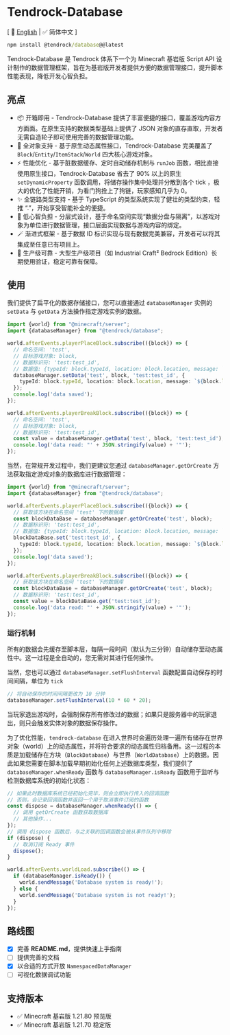 # Tendrock-Database

[ 📃 [English](./README.md)  |  ✅ 简体中文 ]

```cmd
npm install @tendrock/database@@latest
```

Tendrock-Database 是 Tendrock 体系下一个为 Minecraft 基岩版 Script API 设计制作的数据管理框架，旨在为基岩版开发者提供方便的数据管理接口，提升脚本性能表现，降低开发心智负担。

## 亮点

- 📦 开箱即用 - Tendrock-Database 提供了丰富便捷的接口，覆盖游戏内容方方面面。在原生支持的数据类型基础上提供了 JSON 对象的直存直取，开发者无需自造轮子即可使用完善的数据管理功能。
- 🚀 全对象支持 - 基于原生动态属性接口，Tendrock-Database 完美覆盖了 `Block`/`Entity`/`ItemStack`/`World` 四大核心游戏对象。
- ⚡ 性能优化 - 基于脏数据缓存、定时自动储存机制与 `runJob` 函数，相比直接使用原生接口，Tendrock-Database 省去了 90% 以上的原生 `setDynamicProperty` 函数调用，将储存操作集中处理并分散到各个 tick ，极大的优化了性能开销，为看门狗拴上了狗链，玩家感知几乎为 0。
- ✨ 全链路类型支持 - 基于 TypeScript 的类型系统实现了健壮的类型约束，轻推 “.”，开始享受智能补全的便捷。
- 🤹 低心智负担 - 分层式设计，基于命名空间实现“数据分盘与隔离”，以游戏对象为单位进行数据管理，接口层面实现数据与游戏内容的绑定。
- 🪄 渐进式框架 - 基于数据 ID 标识实现与现有数据完美兼容，开发者可以将其集成至任意已有项目上。
- 🎊 生产级可靠 - 大型生产级项目（如 Industrial Craft² Bedrock Edition）长期使用验证，稳定可靠有保障。

## 使用

我们提供了扁平化的数据存储接口，您可以直接通过 `databaseManager` 实例的 `setData` 与 `getData` 方法操作指定游戏实例的数据。

```ts
import {world} from "@minecraft/server";
import {databaseManager} from "@tendrock/database";

world.afterEvents.playerPlaceBlock.subscribe(({block}) => {
  // 命名空间: 'test',
  // 目标游戏对象: block,
  // 数据标识符: 'test:test_id',
  // 数据值: {typeId: block.typeId, location: block.location, message: `${block.localizationKey} is placed!`}
  databaseManager.setData('test', block, 'test:test_id', {
    typeId: block.typeId, location: block.location, message: `${block.localizationKey} is placed!`
  });
  console.log('data saved');
});

world.afterEvents.playerBreakBlock.subscribe(({block}) => {
  // 命名空间: 'test',
  // 目标游戏对象: block,
  // 数据标识符: 'test:test_id',
  const value = databaseManager.getData('test', block, 'test:test_id');
  console.log('data read: "' + JSON.stringify(value) + '"');
});
```

当然，在常规开发过程中，我们更建议您通过 `databaseManager.getOrCreate` 方法获取指定游戏对象的数据库进行数据管理：

```ts
import {world} from "@minecraft/server";
import {databaseManager} from "@tendrock/database";

world.afterEvents.playerPlaceBlock.subscribe(({block}) => {
  // 获取该方块在命名空间 'test' 下的数据库
  const blockDataBase = databaseManager.getOrCreate('test', block);
  // 数据标识符: 'test:test_id',
  // 数据值: {typeId: block.typeId, location: block.location, message: `${block.localizationKey} is placed!`}
  blockDataBase.set('test:test_id', {
    typeId: block.typeId, location: block.location, message: `${block.localizationKey} is placed!`
  });
  console.log('data saved');
});

world.afterEvents.playerBreakBlock.subscribe(({block}) => {
  // 获取该方块在命名空间 'test' 下的数据库
  const blockDataBase = databaseManager.getOrCreate('test', block);
  // 数据标识符: 'test:test_id',
  const value = blockDataBase.get('test:test_id');
  console.log('data read: "' + JSON.stringify(value) + '"');
});
```

### 运行机制

所有的数据会先缓存至脚本层，每隔一段时间（默认为三分钟）自动储存至动态属性中。这一过程是全自动的，您无需对其进行任何操作。

当然，您也可以通过 `databaseManager.setFlushInterval` 函数配置自动保存的时间间隔，单位为 `tick`

```ts
// 将自动保存的时间间隔更改为 10 分钟
databaseManager.setFlushInterval(10 * 60 * 20);
```

当玩家退出游戏时，会强制保存所有修改过的数据；如果只是服务器中的玩家退出，则只会触发实体对象的数据保存操作。

为了优化性能，`tendrock-database` 在进入世界时会遍历处理一遍所有储存在世界对象（world）上的动态属性，并将符合要求的动态属性归档备用。这一过程的本质是加载储存在方块（`BlockDatabase`）与世界（`WorldDatabase`）上的数据。因此如果您需要在脚本加载早期初始化任何上述数据库类型，我们提供了 `databaseManager.whenReady` 函数与 `databaseManager.isReady` 函数用于监听与检测数据库系统的初始化状态：

```ts
// 如果此时数据库系统已经初始化完毕，则会立即执行传入的回调函数
// 否则，会记录回调函数并返回一个用于取消事件订阅的函数
const dispose = databaseManager.whenReady(() => {
  // 调用 getOrCreate 函数获取数据库
  // 其他操作...
});
// 调用 dispose 函数后，与之关联的回调函数会被从事件队列中移除
if (dispose) {
  // 取消订阅 Ready 事件
  dispose();
}

world.afterEvents.worldLoad.subscribe(() => {
  if (databaseManager.isReady()) {
    world.sendMessage('Database system is ready!');
  } else {
    world.sendMessage('Database system is not ready!');
  }
});
```

## 路线图

- [x] 完善 **README.md**，提供快速上手指南
- [ ] 提供完善的文档
- [x] 以合适的方式开放 `NamespacedDataManager` 
- [ ] 可视化数据调试功能

## 支持版本

- ✅ Minecraft 基岩版 1.21.80 预览版
- ✅ Minecraft 基岩版 1.21.70 稳定版

